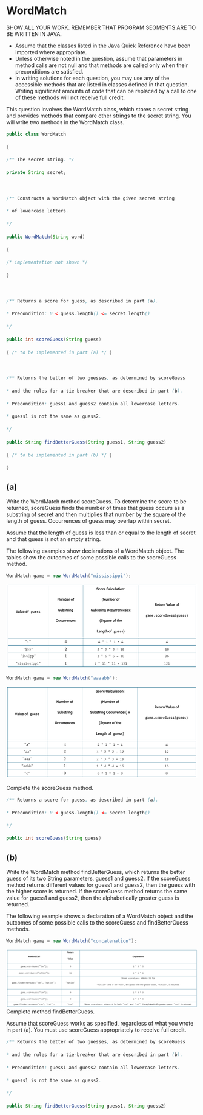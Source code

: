 # WordMatch

SHOW ALL YOUR WORK. REMEMBER THAT PROGRAM SEGMENTS ARE TO BE WRITTEN IN JAVA.

- Assume that the classes listed in the Java Quick Reference have been imported where appropriate.
- Unless otherwise noted in the question, assume that parameters in method calls are not null and that methods are called only when their preconditions are satisfied.
- In writing solutions for each question, you may use any of the accessible methods that are listed in classes defined in that question. Writing significant amounts of code that can be replaced by a call to one of these methods will not receive full credit.
 
This question involves the WordMatch class, which stores a secret string and provides methods that compare other strings to the secret string. You will write two methods in the WordMatch class.
```java
public class WordMatch

{

/** The secret string. */

private String secret;

 

/** Constructs a WordMatch object with the given secret string

* of lowercase letters.

*/

public WordMatch(String word)

{

/* implementation not shown */

}

 

/** Returns a score for guess, as described in part (a).

* Precondition: 0 < guess.length() <= secret.length()

*/

public int scoreGuess(String guess)

{ /* to be implemented in part (a) */ }

 

/** Returns the better of two guesses, as determined by scoreGuess

* and the rules for a tie-breaker that are described in part (b).

* Precondition: guess1 and guess2 contain all lowercase letters.

* guess1 is not the same as guess2.

*/

public String findBetterGuess(String guess1, String guess2)

{ /* to be implemented in part (b) */ }

}
```

## (a) 
Write the WordMatch method scoreGuess. To determine the score to be returned, scoreGuess finds the number of times that guess occurs as a substring of secret and then multiplies that number by the square of the length of guess. Occurrences of guess may overlap within secret.

Assume that the length of guess is less than or equal to the length of secret and that guess is not an empty string.

The following examples show declarations of a WordMatch object. The tables show the outcomes of some possible calls to the scoreGuess method.
```java
WordMatch game = new WordMatch("mississippi");
```
![WordMatch1](https://github.com/E137299/WordMatch/blob/main/wordMatch1.PNG)
```java
WordMatch game = new WordMatch("aaaabb");
```
![WordMatch1](https://github.com/E137299/WordMatch/blob/main/WordMatch2.PNG)

Complete the scoreGuess method.
```java
/** Returns a score for guess, as described in part (a).

* Precondition: 0 < guess.length() <= secret.length()

*/

public int scoreGuess(String guess)
```


## (b) 
Write the WordMatch method findBetterGuess, which returns the better guess of its two String parameters, guess1 and guess2. If the scoreGuess method returns different values for guess1 and guess2, then the guess with the higher score is returned. If the scoreGuess method returns the same value for guess1 and guess2, then the alphabetically greater guess is returned.

The following example shows a declaration of a WordMatch object and the outcomes of some possible calls to the scoreGuess and findBetterGuess methods.
```java
WordMatch game = new WordMatch("concatenation");
```
![WordMatch3](https://github.com/E137299/WordMatch/blob/main/WordMatch3.PNG)
Complete method findBetterGuess.

Assume that scoreGuess works as specified, regardless of what you wrote in part (a). You must use scoreGuess appropriately to receive full credit.
```java
/** Returns the better of two guesses, as determined by scoreGuess

* and the rules for a tie-breaker that are described in part (b).

* Precondition: guess1 and guess2 contain all lowercase letters.

* guess1 is not the same as guess2.

*/

public String findBetterGuess(String guess1, String guess2)
```

  
